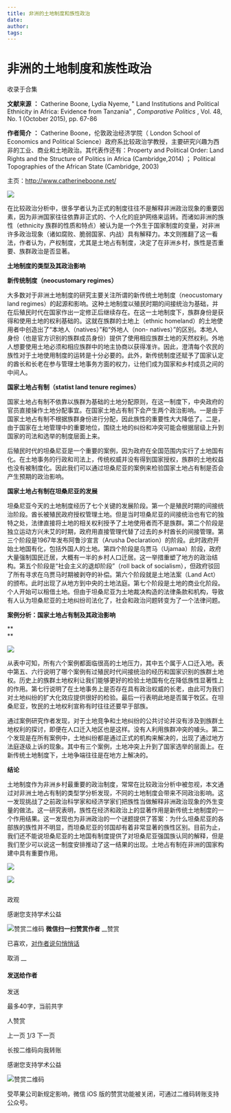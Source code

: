 ```yaml
---
title: 非洲的土地制度和族性政治
date: 
author: 
tags: 
---
```

# 非洲的土地制度和族性政治


收录于合集

**文献来源** **：** Catherine Boone, Lydia Nyeme, " Land Institutions and Political
Ethnicity in Africa: Evidence from Tanzania" , _Comparative Politics_ , Vol.
48, No. 1 (October 2015), pp. 67-86

  

 **作者简介** **：** Catherine Boone，伦敦政治经济学院（ London School of Economics and
Political Science）政府系比较政治学教授，主要研究兴趣为西非的工业、商业和土地政治。其代表作还有：Property and
Political Order: Land Rights and the Structure of Politics in Africa
(Cambridge,2014) ； Political Topographies of the African State (Cambridge,
2003)

  

主页：http://www.catherineboone.net/

  

![](/images/583/2.jpeg)

  

在比较政治分析中，很多学者认为正式的制度往往不是解释非洲政治现象的重要因素，因为非洲国家往往依靠非正式的、个人化的庇护网络来运转。而诸如非洲的族性（ethnicity
族群的性质和特点）被认为是一个外生于国家制度的变量，对非洲许多政治现象（诸如腐败、脆弱国家、内战）具有解释力。本文则推翻了这一看法，作者认为，产权制度，尤其是土地占有制度，决定了在非洲乡村，族性是否重要、族群政治是否显著。

**土地制度的类型及其政治影响**

**新传统制度（neocustomary regimes）**

大多数对于非洲土地制度的研究主要关注所谓的新传统土地制度（neocustomary land
regimes）的起源和影响。这种土地制度以殖民时期的间接统治为基础，并在后殖民时代在国家作出一定修正后继续存在。在这一土地制度下，族群身份是获得和使用土地的权利基础的。这就在族群的土地上（ethnic
homeland）的土地使用者中创造出了“本地人（natives）”和“外地人（non-
natives）”的区别。本地人身份（也是官方识别的族群成员身份）提供了使用相应族群土地的天然权利。外地人想要使用土地必须和相应族群中的地主协商以获得准许。因此，澄清每个农民的族性对于土地使用制度的运转是十分必要的。此外，新传统制度还赋予了国家认定的酋长和长老在参与管理土地事务方面的权力，让他们成为国家和乡村成员之间的中间人。

**国家土地占有制（statist land tenure regimes）**

国家土地占有制不依靠以族群为基础的土地分配原则，在这一制度下，中央政府的官员直接操作土地分配事宜。在国家土地占有制下会产生两个政治影响。一是由于国家土地占有制不根据族群身份进行分配，因此族性的重要性大大降低了。二是，由于国家在土地管理中的重要地位，围绕土地的纠纷和冲突可能会根据层级上升到国家的司法和选举的制度层面上来。

后殖民时代的坦桑尼亚是一个重要的案例，因为政府在全国范围内实行了土地国有化。在土地事务的行政和司法上，传统权威并没有得到国家授权，族群的土地权益也没有被制度化。因此我们可以通过坦桑尼亚的案例来检验国家土地占有制是否会产生预期的政治影响。

**国家土地占有制在坦桑尼亚的发展**

坦桑尼亚今天的土地制度经历了七个关键的发展阶段。第一个是殖民时期的间接统治阶段。酋长被殖民政府授权管理土地。但是当时坦桑尼亚的间接统治也有它的独特之处，法律直接将土地的相关权利授予了土地使用者而不是族群。第二个阶段是独立运动方兴未艾的时期，政府用直接管理代替了过去的乡村酋长的间接管理。第三个阶段是1967年发布阿鲁沙宣言（Arusha
Declaration）的阶段。此时政府开始土地国有化，包括外国人的土地。第四个阶段是乌贾马（Ujamaa）阶段，政府大量强制国民迁居，大概有一半的乡村人口迁居。这一举措重塑了地方的政治结构。第五个阶段是“社会主义的退却阶段”（roll
back of socialism），但政府驳回了所有寻求在乌贾马时期被剥夺的补偿。第六个阶段就是土地法案（Land
Act）的颁布。此时出现了从地方到中央的土地法庭。第七个阶段是土地的商业化阶段。个人开始可以租借土地。但由于坦桑尼亚为土地裁决构造的法律条款和机构，导致有人认为坦桑尼亚的土地纠纷司法化了，社会和政治问题转变为了一个法律问题。

**案例分析：国家土地占有制及其政治影响**

 **  
**

![](/images/583/3.png)

  

从表中可知，所有六个案例都面临很高的土地压力，其中五个属于人口迁入地。表中第五、六行说明了哪个案例有过殖民时代间接统治的经历和国家识别的族群土地权。历史上的族群土地权利让我们能够更好的检验土地国有化在降低族性显著性上的作用。第七行说明了在土地事务上是否存在具有政治权威的长老，由此可为我们对土地纠纷的扩大化效应提供很好的检验。最后一行表明此地是否属于牧区。在坦桑尼亚，牧民的土地权利宣称有时往往还要早于部族。

通过案例研究作者发现，对于土地竞争和土地纠纷的公共讨论并没有涉及到族群土地权利的探讨，即便在人口迁入地区也是这样。没有人利用族群冲突的噱头。第二个发现是在所有案例中，土地纠纷都是通过正式的机构来解决的，出现了通过地方法庭逐级上诉的现象。其中有三个案例，土地冲突上升到了国家选举的层面上。在新传统土地制度下，土地争端往往是在地方上解决的。

**结论**

土地制度作为非洲乡村最重要的政治制度，常常在比较政治分析中被忽视，本文通过对非洲土地占有制的类型学分析发现，不同的土地制度会带来不同政治影响。这一发现挑战了之前政治科学家和经济学家们把族性当做解释非洲政治现象的外生变量的做法。这一研究表明，族性在经济和政治上的显著作用是新传统土地制度的一个作用结果。这一发现也为非洲政治的一个谜题提供了答案：为什么坦桑尼亚的各部族的族性并不明显，而坦桑尼亚的邻国却有着非常显著的族性区别。目前为止，我们还不能说坦桑尼亚的土地国有制度提供了对坦桑尼亚强国族认同的解释，但是我们至少可以说这一制度安排推动了这一结果的出现。土地占有制在非洲的国家构建中具有重要作用。

  

  

![](/images/583/4.png)

  

![](/images/583/5.png)

![]()

政观

感谢您支持学术公益

![赞赏二维码]() **微信扫一扫赞赏作者** __赞赏

已喜欢，[对作者说句悄悄话](javascript:;)

取消 __

#### 发送给作者

发送

最多40字，当前共字

[](javascript:;) 人赞赏

上一页 [1](javascript:;)/3 下一页

长按二维码向我转账

感谢您支持学术公益

![赞赏二维码]()

受苹果公司新规定影响，微信 iOS 版的赞赏功能被关闭，可通过二维码转账支持公众号。

